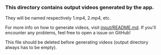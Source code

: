 ### This directory contains output videos generated by the app.

They will be named respectively 1.mp4, 2.mp4, etc.

For more info on how to generate videos, visit [input/README.md](https://github.com/Khenziii/media-merger/blob/master/input/README.md). If you'll encounter any problems, feel free to open a issue on GitHub!

This file should be deleted before generating videos (output directory always has to be empty).
